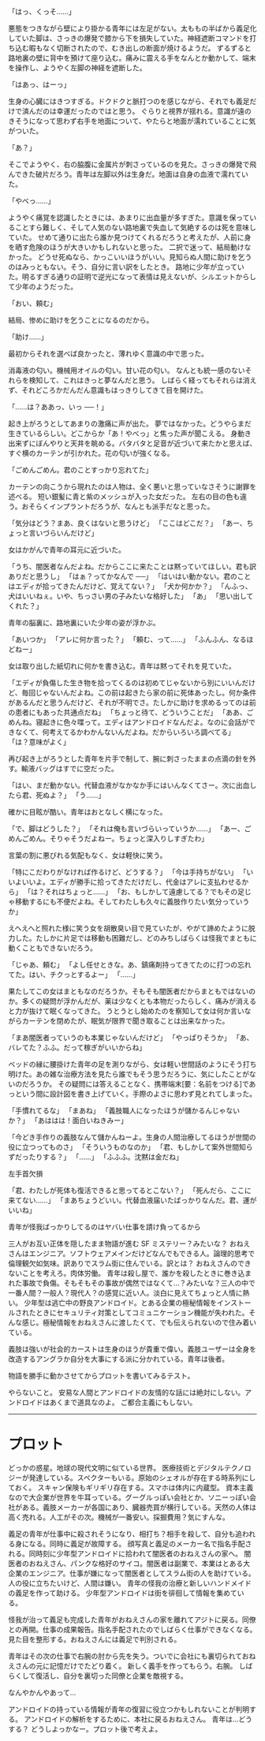 「はっ、くっそ……」

悪態をつきながら壁により掛かる青年には左足がない。太ももの半ばから義足化していた脚は、さっきの爆発で膝から下を損失していた。神経遮断コマンドを打ち込む暇もなく切断されたので、むき出しの断面が焼けるようだ。
ずるずると路地裏の壁に背中を預けて座り込む。痛みに震える手をなんとか動かして、端末を操作し、ようやく左脚の神経を遮断した。

「はあっ、はーっ」

生身の心臓にはきつすぎる。ドクドクと脈打つのを感じながら、それでも義足だけで済んだのは幸運だったのではと思う。
ぐらりと視界が揺れる。意識が遠のきそうになって思わず右手を地面について、やたらと地面が濡れていることに気がついた。

「あ？」

そこでようやく、右の脇腹に金属片が刺さっているのを見た。さっきの爆発で飛んできた破片だろう。青年は左脚以外は生身だ。地面は自身の血液で濡れていた。

「やべっ……」

ようやく痛覚を認識したときには、あまりに出血量が多すぎた。意識を保っていることすら難しく、そして人気のない路地裏で失血して気絶するのは死を意味していた。
せめて通りに出たら誰か見つけてくれるだろうと考えたが、人前に身を晒す危険のほうが大きいかもしれないと思った。
二択で迷って、結局動けなかった。
どうせ死ぬなら、かっこいいほうがいい。見知らぬ人間に助けを乞うのはみっともない。そう、自分に言い訳をしたとき。
路地に少年が立っていた。明るすぎる通りの証明で逆光になって表情は見えないが、シルエットからして少年のようだった。

「おい、頼む」

結局、惨めに助けを乞うことになるのだから。

「助け……」

最初からそれを選べば良かったと、薄れゆく意識の中で思った。

消毒液の匂い。機械用オイルの匂い。甘い花の匂い。
なんとも統一感のないそれらを検知して、これはきっと夢なんだと思う。
しばらく経ってもそれらは消えず、それどころかだんだん意識もはっきりしてきて目を開けた。

「……は？ああっ、いっ ──！」

起き上がろうとしてあまりの激痛に声が出た。
夢ではなかった。どうやらまだ生きているらしい。どこからか「あ！やべっ」と焦った声が聞こえる。
身動き出来ずにぼんやりと天井を眺める。バタバタと足音が近づいて来たかと思えば、すぐ横のカーテンが引かれた。花の匂いが強くなる。

「ごめんごめん。君のことすっかり忘れてた」

カーテンの向こうから現れたのは人物は、全く悪いと思っていなさそうに謝罪を述べる。
短い銀髪に青と紫のメッシュが入った女だった。
左右の目の色も違う。おそらくインプラントだろうが、なんとも派手だなと思った。

「気分はどう？まあ、良くはないと思うけど」
「ここはどこだ？」
「あー、ちょっと言いづらいんだけど」

女はかがんで青年の耳元に近づいた。

「うち、闇医者なんだよね。だからここに来たことは黙っていてほしい。君も訳ありだと思うし」
「はぁ？ってかなんで ──」
「はいはい動かない。君のことはエディが拾ってきたんだけど、覚えてない？」
「犬か何かか？」
「んふっ、犬はいいねぇ。いや、ちっさい男の子みたいな格好した」
「あ」
「思い出してくれた？」

青年の脳裏に、路地裏にいた少年の姿が浮かぶ。

「あいつか」
「アレに何か言った？」
「頼む、って……」
「ふんふん、なるほどねー」

女は取り出した紙切れに何かを書き込む。青年は黙ってそれを見ていた。

「エディが負傷した生き物を拾ってくるのは初めてじゃないから別にいいんだけど、毎回じゃないんだよね。この前は起きたら家の前に死体あったし。何か条件があるんだと思うんだけど、それが不明でさ。たしかに助けを求めるってのは前の患者にもあった共通点だね」
「ちょっと待て、どういうことだ」
「ああ、ごめんね。寝起きに色々喋って。エディはアンドロイドなんだよ。なのに会話ができなくて、何考えてるかわかんないんだよね。だからいろいろ調べてる」
「は？意味がよく」

再び起き上がろうとした青年を片手で制して、腕に刺さったままの点滴の針を外す。輸液バッグはすでに空だった。

「はい、まだ動かない。代替血液がなかなか手にはいんなくてさー。次に出血したら君、死ぬよ？」
「う……」

確かに目眩が酷い。青年はおとなしく横になった。

「で、脚はどうした？」
「それは俺も言いづらいっていうか……」
「あー、ごめんごめん。そりゃそうだよねー。ちょっと深入りしすぎたわ」

言葉の割に悪びれる気配もなく、女は軽快に笑う。

「特にこだわりがなければ作るけど、どうする？」
「今は手持ちがない」
「いいよいいよ。エディが勝手に拾ってきただけだし、代金はアレに支払わせるから」
「は？それはちょっと……」
「お、もしかして遠慮してる？でもその足じゃ移動するにも不便だよね。そしてわたしも久々に義肢作りたい気分っていうか」

えへえへと照れた様に笑う女を胡散臭い目で見ていたが、やがて諦めたように脱力した。たしかに片足では移動も困難だし、どのみちしばらくは怪我でまともに動くこともできないだろう。

「じゃあ、頼む」
「よし任せときな。あ、鎮痛剤持ってきてたのに打つの忘れてた。はい、チクっとするよー」
「……」

果たしてこの女はまともなのだろうか。そもそも闇医者だからまともではないのか。多くの疑問が浮かんだが、薬は少なくとも本物だったらしく、痛みが消えると力が抜けて眠くなってきた。
うとうとし始めたのを察知して女は何か言いながらカーテンを閉めたが、眠気が限界で聞き取ることは出来なかった。

「まあ闇医者っていうのも本業じゃないんだけど」
「やっぱりそうか」
「あ、バレてた？ふふ。だって稼ぎがいいからね」

ベッドの縁に腰掛けた青年の足を測りながら、女は軽い世間話のようにそう打ち明けた。あの雑な治療方法を見たら誰でもそう思うだろうに、気にしたことがないのだろうか。
その疑問には答えることなく、携帯端末[要：名前をつける]であっという間に設計図を書き上げていく。手際のよさに思わず見とれてしまった。

「手慣れてるな」
「まあね」
「義肢職人になったほうが儲かるんじゃないか？」
「あははは！面白いねきみー」

「今どき手作りの義肢なんて儲かんねーよ。生身の人間治療してるほうが世間の役に立つってものさ」
「そういうものなのか」
「君、もしかして案外世間知らずだったりする？」
「……」
「ふふふ。沈黙は金だね」

左手首欠損

「君、わたしが死体も復活できると思ってるとこない？」
「死んだら、ここに来てない……」
「まあちょうどいい。代替血液届いたばっかりなんだ。君、運がいいね」

青年が怪我ばっかりしてるのはヤバい仕事を請け負ってるから

三人がお互い正体を隠したまま物語が進む SF ミステリー？みたいな？
おねえさんはエンジニア。ソフトウェアメインだけどなんでもできる人。論理的思考で倫理観欠如気味。訳ありでスラム街に住んでいる。訳とは？
おねえさんのできないことを考えろ。肉体労働。
青年は殺し屋で、誰かを殺したときに巻き込まれた事故で負傷。そもそもその事故が偶然ではなくて…？みたいな？三人の中で一番人間？一般人？現代人？の感覚に近い人。淡白に見えてちょっと人情に熱い。
少年型は逃亡中の野良アンドロイド。とある企業の極秘情報をインストールされたときにセキュリティ対策としてコミュニケーション機能が失われた。そんな感じ。極秘情報をおねえさんに渡したくて、でも伝えられないので住み着いている。

義肢は強いが社会的カーストは生身のほうが貴重で偉い。義肢ユーザーは全身を改造するアングラか自分を大事にする派に分かれている。青年は後者。

物語を勝手に動かさせてからプロットを書いてみるテスト。

やらないこと。
安易な人間とアンドロイドの友情的な話には絶対にしない。アンドロイドはあくまで道具なのよ。
ご都合主義にもしない。

---

# プロット

どっかの惑星。地球の現代文明に似ている世界。
医療技術とデジタルテクノロジーが発達している。スペクターもいる。原始のシェオルが存在する時系列にしておく。
スキャン保険もギリギリ存在する。スマホは体内に内蔵型。
資本主義なので大企業が世界を牛耳っている。グーグルっぽい会社とか、ソニーっぽい会社がある。義肢メーカーが各国にあり、臓器売買が横行している。天然の人体は高く売れる。人工がその次。機械が一番安い。採掘費用？気にすんな。

義足の青年が仕事中に殺されそうになり、相打ち？相手を殺して、自分も追われる身になる。同時に義足が故障する。
顔写真と義足のメーカー名で指名手配される。同時刻に少年型アンドロイドに拾われて闇医者のおねえさんの家へ。
闇医者のおねえさん、パンクな格好のサイコ。闇医者は副業で、本業はとある大企業のエンジニア。仕事が嫌になって闇医者としてスラム街の人を助けている。人の役に立ちたいけど、人間は嫌い。
青年の怪我の治療と新しいハンドメイドの義足を作って助ける。
少年型アンドロイドは街を徘徊して情報を集めている。

怪我が治って義足も完成した青年がおねえさんの家を離れてアジトに戻る。同僚との再開。仕事の成果報告。指名手配されたのでしばらく仕事ができなくなる。見た目を整形する。おねえさんには義足で判別される。

青年はその次の仕事で右腕の肘から先を失う。ついでに会社にも裏切られておねえさんの元に記憶だけでたどり着く。
新しく義手を作ってもらう。右腕。
しばらくして復活し、自分を裏切った同僚と企業を敵視する。

なんやかんやあって…

アンドロイドの持っている情報が青年の復習に役立つかもしれないことが判明する。
アンドロイドの解析をするために、本社に戻るおねえさん。
青年は…どうする？
どうしよっかなー。プロット後で考えよ。

